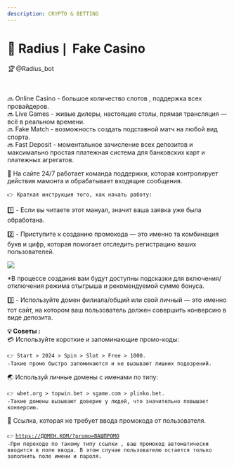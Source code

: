 ```yaml
---
description: CRYPTO & BETTING
---
```


# 🤖 Radius❘ Fake Casino

_🏆_ @Radius\_bot

<figure><img src="https://3773814146-files.gitbook.io/~/files/v0/b/gitbook-x-prod.appspot.com/o/spaces%2FrMM3bVoPG4X6GDhpLWk0%2Fuploads%2F0KDAkf3CiZ8WNmqKtESi%2Fimage.png?alt=media&#x26;token=acdc9db6-4ef8-4070-aaf9-c1d91511c81c" alt=""><figcaption></figcaption></figure>

\
🔜 Online Casino - большое количество слотов , поддержка всех провайдеров.\
🔜 Live Games - живые дилеры, настоящие столы, прямая трансляция — всё в реальном времени.\
🔜 Fake Match - возможность создать подставной матч на любой вид спорта.\
🔜 Fast Deposit - моментальное зачисление всех депозитов и максимально простая платежная система для банковских карт и платежных агрегатов.

💬 На сайте 24/7 работает команда поддержки, которая контролирует действия мамонта и обрабатывает входящие сообщения.

`👉 Краткая инструкция того, как начать работу:`

1️⃣ - Если вы читаете этот мануал, значит ваша заявка уже была обработана.

2️⃣ - Приступите к созданию промокода — это именно та комбинация букв и цифр, которая помогает отследить регистрацию ваших пользователей.

![](https://3773814146-files.gitbook.io/~/files/v0/b/gitbook-x-prod.appspot.com/o/spaces%2FrMM3bVoPG4X6GDhpLWk0%2Fuploads%2F60fZrAkpM9eWzfa1TxqM%2Fimage.png?alt=media\&token=ce0582d8-4237-4b78-8760-0ed5f8fe8eff)

\*В процессе создания вам будут доступны подсказки для включения/отключения режима отыгрыша и рекомендуемой сумме бонуса.

3️⃣ - Используйте домен филиала/общий или свой личный — это именно тот сайт, на котором ваш пользователь должен совершить конверсию в виде депозита.

**💡 Советы :**\
💳 Используйте короткие и запоминающие промо-коды:

`👉 Start > 2024 > Spin > Slot > Free > 1000.`\
`-Такие промо быстро запоминаются и не вызывают лишних подозрений.`

🌏 Используй личные домены с именами по типу:

`👉 wbet.org > topwin.bet > sgame.com > plinko.bet.`\
`-Такие домены вызывают доверие у людей, что значительно повышает конверсию.`

🔗 Ссылка, которая не требует ввода промокода от пользователя.\
\
`👉` [`https://ДОМЕН.КОМ/?promo=ВАШПРОМО`](https://xbetos.com/?promo=%D0%92%D0%90%D0%A8%D0%9F%D0%A0%D0%9E%D0%9C%D0%9E%D0%9A%D0%9E%D0%94)\
`-При переходе по такому типу ссылки , ваш промокод автоматически вводится в поле ввода. В этом случае пользователю остается только заполнить поле имени и пароля.`
